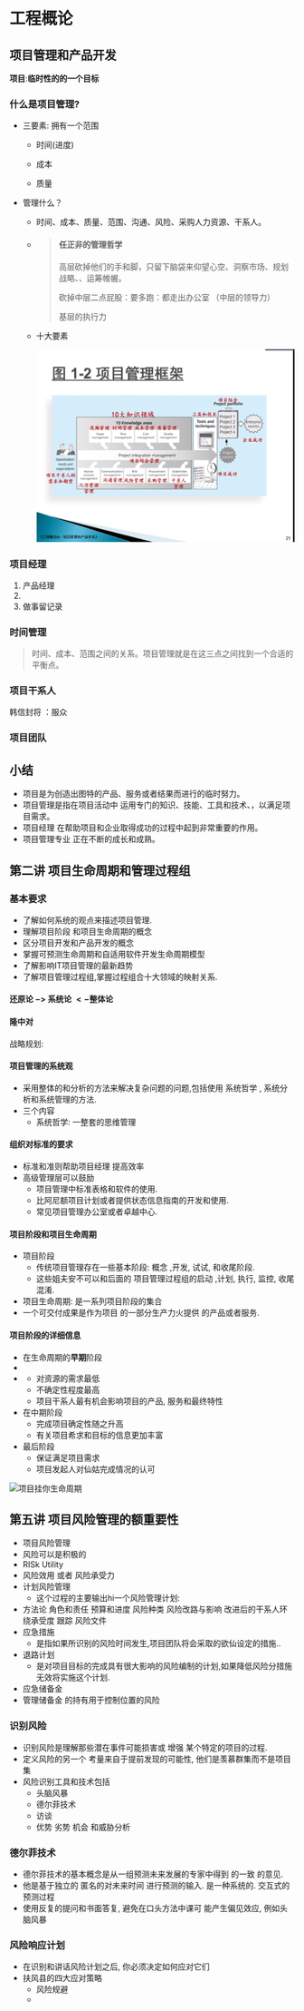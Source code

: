 # 工程概论

## 项目管理和产品开发



**项目**:**临时性的的一个目标**

### 什么是项目管理?

* 三要素: 拥有一个范围	

  * 时间(进度)

  * 成本

  * 质量

* 管理什么？

  * 时间、成本、质量、范围、沟通、风险、采购人力资源、干系人。

  * >#### 任正非的管理哲学
    >
    >高层砍掉他们的手和脚，只留下脑袋来仰望心空、洞察市场、规划战略、、运筹帷幄。
    >
    >砍掉中层二点屁股：要多跑：都走出办公室 （中层的领导力）
    >
    >基层的执行力

  * 十大要素

    <img src="./assets/image-20220829092415566.png" alt="十大知识领域" style="zoom:55%;" />

###  项目经理 

1. 产品经理
2. 
3. 做事留记录



### 时间管理

> ​	时间、成本、范围之间的关系。项目管理就是在这三点之间找到一个合适的平衡点。

### 项目干系人

韩信封将 ：服众

### 项目团队

## 小结

* 项目是为创造出图特的产品、服务或者结果而进行的临时努力。
* 项目管理是指在项目活动中 运用专门的知识、技能、工具和技术、，以满足项目需求。
* 项目经理 在帮助项目和企业取得成功的过程中起到非常重要的作用。
* 项目管理专业 正在不断的成长和成熟。

## 第二讲 项目生命周期和管理过程组

### 基本要求

* 了解如何系统的观点来描述项目管理.
* 理解项目阶段 和项目生命周期的概念
* 区分项目开发和产品开发的概念
* 掌握可预测生命周期和自适用软件开发生命周期模型
* 了解影响IT项目管理的最新趋势
* 了解项目管理过程组,掌握过程组合十大领域的映射关系.

#### 还原论 $->$ 系统论 $<-$整体论

#### 隆中对

战略规划:	



#### 项目管理的系统观

* 采用整体的和分析的方法来解决复杂问题的问题,包括使用 系统哲学 , 系统分析和系统管理的方法.
* 三个内容
  * 系统哲学: 一整套的思维管理 

#### 组织对标准的要求

* 标准和准则帮助项目经理 提高效率
* 高级管理层可以鼓励
  * 项目管理中标准表格和软件的使用.
  * 比阿尼额项目计划或者提供状态信息指南的开发和使用.
  * 常见项目管理办公室或者卓越中心.

#### 项目阶段和项目生命周期

* 项目阶段
  * 传统项目管理存在一些基本阶段: 概念 ,开发, 试试, 和收尾阶段.
  * 这些姐夫安不可以和后面的 项目管理过程组的启动 ,计划, 执行, 监控, 收尾混淆.
* 项目生命周期: 是一系列项目阶段的集合
* 一个可交付成果是作为项目 的一部分生产力火提供 的产品或者服务.

#### 项目阶段的详细信息

* 在生命周期的**早期**阶段
* 
* 
  * 对资源的需求最低
  * 不确定性程度最高
  * 项目干系人最有机会影响项目的产品, 服务和最终特性
* 在中期阶段
  * 完成项目确定性随之升高
  * 有关项目希求和目标的信息更加丰富
* 最后阶段
  * 保证满足项目需求
  * 项目发起人对仙姑完成情况的认可

![项目挂你生命周期](D:\University\大二上\工程概论\assets\Snipaste_2022-09-05_09-06-33项目管理生命周期.png)

## 第五讲 项目风险管理的额重要性

* 项目风险管理
* 风险可以是积极的
* RISk Utility
* 风险效用 或者 风险承受力 
* 计划风险管理
  * 这个过程的主要输出hi一个风险管理计划:
* 方法论 角色和责任 预算和进度 风险种类 风险改路与影响 改进后的干系人环绕承受度  跟踪 风险文件
* 应急措施
  * 是指如果所识别的风险时间发生,项目团队将会采取的欲仙设定的措施..
* 退路计划
  * 是对项目目标的完成具有很大影响的风险编制的计划,如果降低风险分措施无效将实施这个计划.
* 应急储备金
* 管理储备金 的持有用于控制位置的风险

### 识别风险

* 识别风险是理解那些潜在事件可能损害或 增强 某个特定的项目的过程.
* 定义风险的另一个 考量来自于提前发现的可能性, 他们是羡慕群集而不是项目集
* 风险识别工具和技术包括
  * 头脑风暴
  * 德尔菲技术
  * 访谈
  * 优势 劣势 机会 和威胁分析

### 德尔菲技术

* 德尔菲技术的基本概念是从一组预测未来发展的专家中得到 的一致 的意见.
* 他是基于独立的 匿名的对未来时间 进行预测的输入. 是一种系统的. 交互式的预测过程
* 使用反复的提问和书面答复, 避免在口头方法中课可 能产生偏见效应, 例如头脑风暴

### 风险响应计划

* 在识别和讲话风险计划之后, 你必须决定如何应对它们
* 扶风县的四大应对策略
  * 风险规避	
  * 
